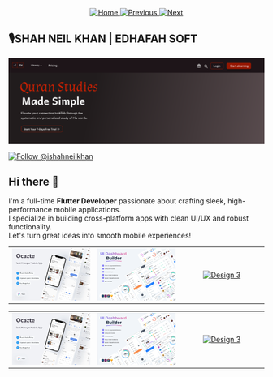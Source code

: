 <p align="center">
  <a href="https://github.com/ishahneilkhan" target="_blank">
    <img src="https://img.shields.io/badge/Home-6f42c1?style=for-the-badge&logo=github&logoColor=white" alt="Home" />
  </a>
  <a href="https://github.com/ishahneilkhan/Assignments" target="_blank">
    <img src="https://img.shields.io/badge/Previous-555555?style=for-the-badge&logo=arrow-left&logoColor=white" alt="Previous" />
  </a>
  <a href="https://github.com/ishahneilkhan/gallery" target="_blank">
    <img src="https://img.shields.io/badge/Next-1E40AF?style=for-the-badge&logo=arrow-right&logoColor=white" alt="Next" />
  </a>
</p>


## 🎙️SHAH NEIL KHAN | EDHAFAH SOFT

![Cover Image](https://raw.githubusercontent.com/ishahneilkhan/gallery/main/Frame%2015.svg)



[![Follow @ishahneilkhan](https://img.shields.io/badge/Follow-@ishahneilkhan-black?style=for-the-badge&logo=github)](https://github.com/ishahneilkhan)



## Hi there 👋

I'm a full-time **Flutter Developer** passionate about crafting sleek, high-performance mobile applications.  
I specialize in building cross-platform apps with clean UI/UX and robust functionality.  
Let's turn great ideas into smooth mobile experiences!







<table>
  <tr>
    <td align="center" width="33%">
      <a href="https://github.com/ishahneilkhan/Gallery/blob/main/Frame%2034.svg" target="_blank">
        <img src="https://raw.githubusercontent.com/ishahneilkhan/Gallery/main/Frame%2034.svg" alt="Design 1" width="250" />
      </a>
    </td>
    <td align="center" width="33%">
      <a href="https://github.com/ishahneilkhan/Gallery/blob/main/Frame%2035.svg" target="_blank">
        <img src="https://raw.githubusercontent.com/ishahneilkhan/Gallery/main/Frame%2035.svg" alt="Design 2" width="250" />
      </a>
    </td>
    <td align="center" width="33%">
      <a href="https://github.com/ishahneilkhan/Gallery/blob/main/Frame%2036.svg" target="_blank">
        <img src="https://raw.githubusercontent.com/ishahneilkhan/Gallery/main/Frame%2036.svg" alt="Design 3" width="250" />
      </a>
    </td>
  </tr>
</table>


<table>
  <tr>
    <td align="center" width="33%">
      <a href="https://github.com/ishahneilkhan/Gallery/blob/main/Frame%2034.svg" target="_blank">
        <img src="https://raw.githubusercontent.com/ishahneilkhan/Gallery/main/Frame%2034.svg" alt="Design 1" width="250" />
      </a>
    </td>
    <td align="center" width="33%">
      <a href="https://github.com/ishahneilkhan/Gallery/blob/main/Frame%2035.svg" target="_blank">
        <img src="https://raw.githubusercontent.com/ishahneilkhan/Gallery/main/Frame%2035.svg" alt="Design 2" width="250" />
      </a>
    </td>
    <td align="center" width="33%">
      <a href="https://github.com/ishahneilkhan/Gallery/blob/main/Frame%2036.svg" target="_blank">
        <img src="https://raw.githubusercontent.com/ishahneilkhan/Gallery/main/Frame%2036.svg" alt="Design 3" width="250" />
      </a>
    </td>
  </tr>
</table>
